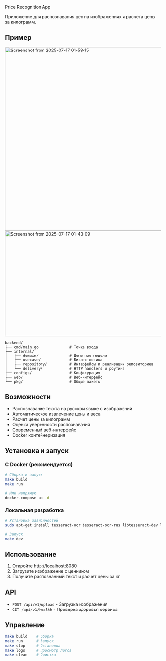 Price Recognition App

Приложение для распознавания цен на изображениях и расчета цены за килограмм.
## Пример

<img width="703" height="594" alt="Screenshot from 2025-07-17 01-58-15" src="https://github.com/user-attachments/assets/495ddc89-302a-43dd-839d-070836cfdf96" />
<img width="538" height="341" alt="Screenshot from 2025-07-17 01-43-09" src="https://github.com/user-attachments/assets/5bfa76e7-035a-4fd7-92a9-a4a976c27f21" />


```
backend/
├── cmd/main.go              # Точка входа
├── internal/
│   ├── domain/              # Доменные модели
│   ├── usecase/             # Бизнес-логика
│   ├── repository/          # Интерфейсы и реализации репозиториев
│   └── delivery/            # HTTP handlers и роутинг
├── configs/                 # Конфигурация
├── web/                     # Веб-интерфейс
└── pkg/                     # Общие пакеты
```

## Возможности

- Распознавание текста на русском языке с изображений
- Автоматическое извлечение цены и веса
- Расчет цены за килограмм
- Оценка уверенности распознавания
- Современный веб-интерфейс
- Docker контейнеризация

## Установка и запуск

### С Docker (рекомендуется)

```bash
# Сборка и запуск
make build
make run

# Или напрямую
docker-compose up -d
```

### Локальная разработка

```bash
# Установка зависимостей
sudo apt-get install tesseract-ocr tesseract-ocr-rus libtesseract-dev libleptonica-dev

# Запуск
make dev
```

## Использование

1. Откройте http://localhost:8080
2. Загрузите изображение с ценником
3. Получите распознанный текст и расчет цены за кг

## API

- `POST /api/v1/upload` - Загрузка изображения
- `GET /api/v1/health` - Проверка здоровья сервиса

## Управление

```bash
make build    # Сборка
make run      # Запуск
make stop     # Остановка
make logs     # Просмотр логов
make clean    # Очистка
```
